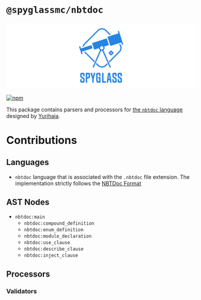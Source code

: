 # `@spyglassmc/nbtdoc`

![banner](https://raw.githubusercontent.com/SPYGlassMC/logo/main/banner.png)

[![npm](https://img.shields.io/npm/v/@spyglassmc/nbtdoc.svg?logo=npm&style=flat-square)](https://npmjs.com/package/@spyglassmc/nbtdoc)

This package contains parsers and processors for [the `nbtdoc` language][nbtdoc-format] designed by [Yurihaia][yurihaia].

# Contributions

## Languages

- `nbtdoc` language that is associated with the `.nbtdoc` file extension. The implementation strictly follows the [NBTDoc Format][nbtdoc-format]

## AST Nodes

- `nbtdoc:main`
	- `nbtdoc:compound_definition`
	- `nbtdoc:enum_definition`
	- `nbtdoc:module_declaration`
	- `nbtdoc:use_clause`
	- `nbtdoc:describe_clause`
	- `nbtdoc:inject_clause`

## Processors

### Validators

[nbtdoc-format]: https://github.com/Yurihaia/nbtdoc-rs/blob/master/docs/format.md
[yurihaia]: https://github.com/Yurihaia
